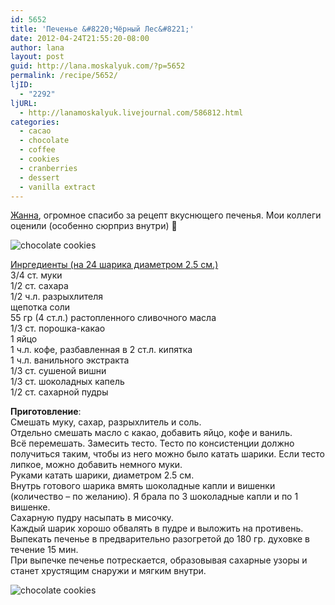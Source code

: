 ```yaml
---
id: 5652
title: 'Печенье &#8220;Чёрный Лес&#8221;'
date: 2012-04-24T21:55:20-08:00
author: lana
layout: post
guid: http://lana.moskalyuk.com/?p=5652
permalink: /recipe/5652/
ljID:
  - "2292"
ljURL:
  - http://lanamoskalyuk.livejournal.com/586812.html
categories:
  - cacao
  - chocolate
  - coffee
  - cookies
  - cranberries
  - dessert
  - vanilla extract
---
```

[Жанна](http://chef-janette.livejournal.com/23617.html), огромное спасибо за рецепт вкуснющего печенья. Мои коллеги оценили (особенно сюрприз внутри) 🙂

![chocolate cookies](http://farm6.staticflickr.com/5452/7111750975_cd2722ac12_z.jpg) 

[Инргедиенты (на 24 шарика диаметром 2.5 см.)](http://chef-janette.livejournal.com/23617.html)  
3/4 ст. муки  
1/2 ст. сахара  
1/2 ч.л. разрыхлителя  
щепотка соли  
55 гр (4 ст.л.) растопленного сливочного масла  
1/3 ст. порошка-какао  
1 яйцо  
1 ч.л. кофе, разбавленная в 2 ст.л. кипятка  
1 ч.л. ванильного экстракта  
1/3 ст. сушеной вишни  
1/3 ст. шоколадных капель  
1/2 ст. сахарной пудры

**Приготовление**:  
Смешать муку, сахар, разрыхлитель и соль.  
Отдельно смешать масло с какао, добавить яйцо, кофе и ваниль.  
Всё перемешать. Замесить тесто. Тесто по консистенции должно получиться таким, чтобы из него можно было катать шарики. Если тесто липкое, можно добавить немного муки.  
Руками катать шарики, диаметром 2.5 см.  
Внутрь готового шарика вмять шоколадные капли и вишенки (количество &#8211; по желанию). Я брала по 3 шоколадные капли и по 1 вишенке.  
Сахарную пудру насыпать в мисочку.  
Каждый шарик хорошо обвалять в пудре и выложить на противень.  
Выпекать печенье в предварительно разогретой до 180 гр. духовке в течение 15 мин.  
При выпечке печенье потрескается, образовывая сахарные узоры и станет хрустящим снаружи и мягким внутри.

![chocolate cookies](http://farm8.staticflickr.com/7037/6965674660_7bcfcfc121_z.jpg)